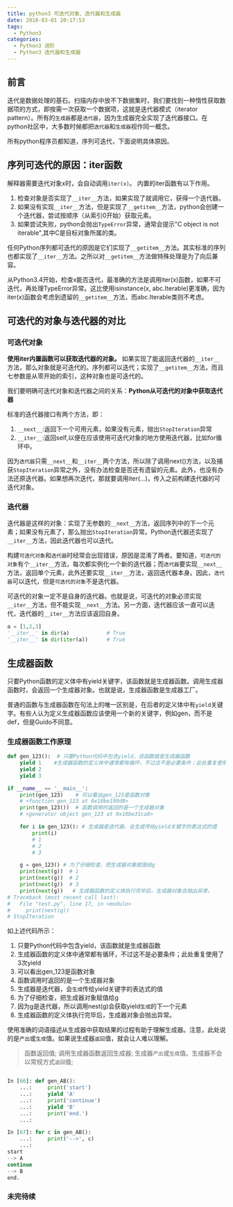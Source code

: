 ```yaml
---
title: python3 可迭代对象、迭代器和生成器
date: 2018-03-01 20:17:53
tags:
  - Python3
categories:
  - Python3 进阶
  - Python3 迭代器和生成器
---
```


## 前言
迭代是数据处理的基石。扫描内存中放不下数据集时，我们要找到一种惰性获取数据项的方式，即按需一次获取一个数据项，这就是迭代器模式（iterator pattern）。所有的`生成器`都是`迭代器`，因为生成器完全实现了迭代器接口。在python社区中，大多数时候都把`迭代器`和`生成器`视作同一概念。

所有python程序员都知道，序列可迭代，下面说明具体原因。
<!-- more -->
## 序列可迭代的原因：iter函数
解释器需要迭代对象x时，会自动调用`iter(x)`。
内置的iter函数有以下作用。

1. 检查对象是否实现了`__iter__`方法，如果实现了就调用它，获得一个迭代器。
2. 如果没有实现`__iter__`方法，但是实现了`__getitem__`方法，python会创建一个迭代器，尝试按顺序（从索引0开始）获取元素。
3. 如果尝试失败，python会抛出`TypeError`异常，通常会提示"C object is not iterable",其中C是目标对象所属的类。

任何Python序列都可迭代的原因是它们实现了`__getitem__`方法。其实标准的序列也都实现了`__iter__`方法。之所以对`__getitem__`方法做特殊处理是为了向后兼容。

从Python3.4开始，检查x能否迭代，最准确的方法是调用iter(x)函数，如果不可迭代，再处理TypeError异常。这比使用isinstance(x, abc.Iterable)更准确，因为iter(x)函数会考虑到遗留的`__getitem__`方法，而abc.Iterable类则不考虑。

## 可迭代的对象与迭代器的对比

### 可迭代对象

**使用iter内置函数可以获取迭代器的对象。** 如果实现了能返回迭代器的`__iter__`方法，那么对象就是可迭代的。序列都可以迭代；实现了`__getitem__`方法，而且七参数是从零开始的索引，这种对象也是可迭代的。

我们要明确可迭代对象和迭代器之间的关系：**Python从可迭代的对象中获取迭代器**

标准的迭代器接口有两个方法，即：
1. `__next__`:返回下一个可用元素，如果没有元素，抛出`StopIteration`异常
2. `__iter__`:返回self,以便在应该使用可迭代对象的地方使用迭代器，比如for循环中。

因为`迭代器`只需`__next__`和`__iter__`两个方法，所以除了调用next()方法，以及捕获`StopIteration`异常之外，没有办法检查是否还有遗留的元素。此外，也没有办法还原迭代器。如果想再次迭代，那就要调用iter(...)，传入之前构建迭代器的可迭代对象。

### 迭代器

迭代器是这样的对象：实现了无参数的`__next__`方法，返回序列中的下一个元素；如果没有元素了，那么抛出`StopIteration`异常。Python迭代器还实现了`__iter__`方法，因此迭代器也可以迭代。

构建`可迭代对象`和`迭代器`时经常会出现错误，原因是混淆了两者。要知道，`可迭代的对象`有个`__iter__`方法，每次都实例化一个新的迭代器；而`迭代器`要实现`__next__`方法，返回单个元素，此外还要实现`__iter__`方法，返回迭代器本身。因此，`迭代器`可以迭代，但是`可迭代的对象`不是迭代器。

可迭代的对象一定不是自身的迭代器。也就是说，可迭代的对象必须实现`__iter__`方法，但不能实现`__next__`方法。另一方面，迭代器应该一直可以迭代，迭代器的`__iter__`方法应该返回自身。

```python
a = [1,2,3]
'__iter__' in dir(a)            # True
'__iter__' in dir(iter(a))      # True

```

## 生成器函数

只要Python函数的定义体中有yield关键字，该函数就是生成器函数。调用生成器函数时，会返回一个生成器对象。也就是说，生成器函数是生成器工厂。

普通的函数与生成器函数在句法上的唯一区别是，在后者的定义体中有`yield`关键字。有些人认为定义生成器函数应该使用一个新的关键字，例如gen，而不是def，但是Guido不同意。
### 生成器函数工作原理

```python
def gen_123():  # 只要Python代码中包含yield，该函数就是生成器函数
    yield 1    #生成器函数的定义体中通常都有循环，不过这不是必要条件；此处重复使用了3次yield
    yield 2
    yield 3

if __name__ == '__main__':
    print(gen_123)    # 可以看出gen_123是函数对象
    # <function gen_123 at 0x10be199d8>
    print(gen_123())  # 函数调用时返回的是一个生成器对象
    # <generator object gen_123 at 0x10be31ca8>

    for i in gen_123(): # 生成器是迭代器，会生成传给yield关键字的表达式的值
        print(i)    
        # 1
        # 2
        # 3

    g = gen_123() # 为了仔细检查，把生成器对象赋值给g
    print(next(g))  # 1
    print(next(g))  # 2
    print(next(g))  # 3
    print(next(g))   # 生成器函数的定义体执行完毕后，生成器对象会抛出异常。
# Traceback (most recent call last):
#   File "test.py", line 17, in <module>
#     print(next(g))
# StopIteration

```

如上述代码所示：
1. 只要Python代码中包含yield，该函数就是生成器函数
2. 生成器函数的定义体中通常都有循环，不过这不是必要条件；此处重复使用了3次yield
3. 可以看出gen_123是函数对象
4. 函数调用时返回的是一个生成器对象
5. 生成器是迭代器，会`生成`传给yield关键字的表达式的值
6. 为了仔细检查，把生成器对象赋值给g
7. 因为g是迭代器，所以调用nest(g)会获取yield`生成`的下一个元素
8. 生成器函数的定义体执行完毕后，生成器对象会抛出异常。


使用准确的词语描述从生成器中获取结果的过程有助于理解生成器。注意，此处说的是`产出`或`生成`值。如果说生成器`返回`值，就会让人难以理解。
>函数返回值; 调用生成器函数返回生成器; 生成器`产出`或`生成`值。生成器不会以常规方式`返回`值;



```python

In [66]: def gen_AB():
    ...:     print('start')
    ...:     yield 'A'
    ...:     print('continue')
    ...:     yield 'B'
    ...:     print('end.')
    ...:

In [67]: for c in gen_AB():
    ...:     print('-->', c)
    ...:
start
--> A
continue
--> B
end.

```







### 未完待续
